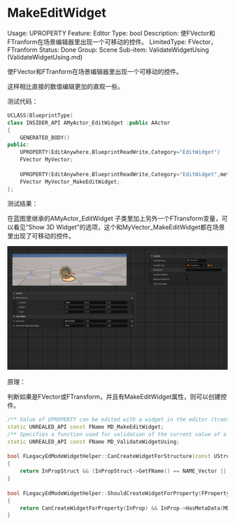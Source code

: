 # MakeEditWidget

Usage: UPROPERTY
Feature: Editor
Type: bool
Description: 使FVector和FTranform在场景编辑器里出现一个可移动的控件。
LimitedType: FVector，FTranform
Status: Done
Group: Scene
Sub-item: ValidateWidgetUsing (ValidateWidgetUsing.md)

使FVector和FTranform在场景编辑器里出现一个可移动的控件。

这样相比直接的数值编辑更加的直观一些。

测试代码：

```cpp
UCLASS(BlueprintType)
class INSIDER_API AMyActor_EditWidget :public AActor
{
	GENERATED_BODY()
public:
	UPROPERTY(EditAnywhere,BlueprintReadWrite,Category="EditWidget")
	FVector MyVector;

	UPROPERTY(EditAnywhere,BlueprintReadWrite,Category="EditWidget",meta=(MakeEditWidget))
	FVector MyVector_MakeEditWidget;
};

```

测试结果：

在蓝图里继承的AMyActor_EditWidget 子类里加上另外一个FTransform变量，可以看见“Show 3D Widget”的选项，这个和MyVector_MakeEditWidget都在场景里出现了可移动的控件。

![Untitled](MakeEditWidget/Untitled.png)

原理：

判断如果是FVector或FTransform，并且有MakeEditWidget属性，则可以创建控件。

```cpp
/** Value of UPROPERTY can be edited with a widget in the editor (translation, rotation) */
static UNREALED_API const FName MD_MakeEditWidget;
/** Specifies a function used for validation of the current value of a property.  The function returns a string that is empty if the value is valid, or contains an error description if the value is invalid */
static UNREALED_API const FName MD_ValidateWidgetUsing;

bool FLegacyEdModeWidgetHelper::CanCreateWidgetForStructure(const UStruct* InPropStruct)
{
	return InPropStruct && (InPropStruct->GetFName() == NAME_Vector || InPropStruct->GetFName() == NAME_Transform);
}

bool FLegacyEdModeWidgetHelper::ShouldCreateWidgetForProperty(FProperty* InProp)
{
	return CanCreateWidgetForProperty(InProp) && InProp->HasMetaData(MD_MakeEditWidget);
}

```